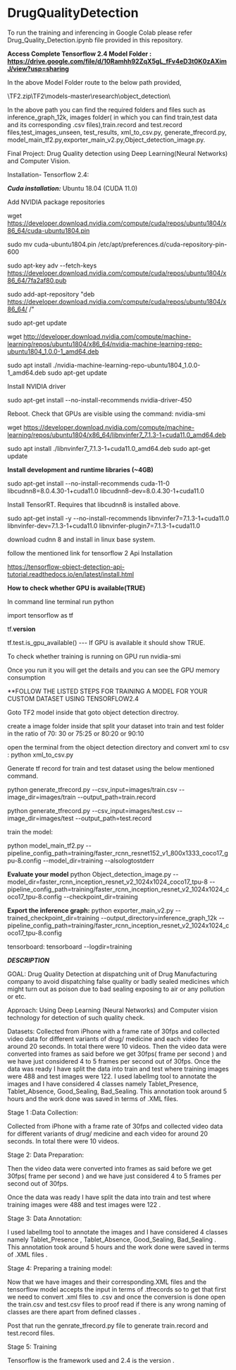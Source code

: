 # DrugQualityDetection

To run the training and inferencing in Google Colab please refer Drug_Quality_Detection.ipynb file provided in this repository.

**Access Complete Tensorflow 2.4 Model Folder : https://drive.google.com/file/d/10Ramhh92ZqX5gL_fFv4eD3t0K0zAXimJ/view?usp=sharing**

In the above Model Folder route to the below path provided,

\TF2.zip\TF2\models-master\research\object_detection\

In the above path you can find the required folders and files such as inference_graph_12k, images folder( in which you can find train,test data and its corresponding .csv files),train.record and test.record files,test_images_unseen, test_results, xml_to_csv.py, generate_tfrecord.py, model_main_tf2.py,exporter_main_v2.py,Object_detection_image.py.

Final Project: Drug Quality detection using Deep Learning(Neural Networks) and Computer Vision.

Installation- Tensorflow 2.4:

***Cuda installation:***
Ubuntu 18.04 (CUDA 11.0)

Add NVIDIA package repositories

wget https://developer.download.nvidia.com/compute/cuda/repos/ubuntu1804/x86_64/cuda-ubuntu1804.pin 

sudo mv cuda-ubuntu1804.pin /etc/apt/preferences.d/cuda-repository-pin-600 

sudo apt-key adv --fetch-keys https://developer.download.nvidia.com/compute/cuda/repos/ubuntu1804/x86_64/7fa2af80.pub 

sudo add-apt-repository "deb https://developer.download.nvidia.com/compute/cuda/repos/ubuntu1804/x86_64/ /" 

sudo apt-get update

wget http://developer.download.nvidia.com/compute/machine-learning/repos/ubuntu1804/x86_64/nvidia-machine-learning-repo-ubuntu1804_1.0.0-1_amd64.deb

sudo apt install ./nvidia-machine-learning-repo-ubuntu1804_1.0.0-1_amd64.deb sudo apt-get update

Install NVIDIA driver

sudo apt-get install --no-install-recommends nvidia-driver-450

Reboot. Check that GPUs are visible using the command: nvidia-smi

wget https://developer.download.nvidia.com/compute/machine-learning/repos/ubuntu1804/x86_64/libnvinfer7_7.1.3-1+cuda11.0_amd64.deb 

sudo apt install ./libnvinfer7_7.1.3-1+cuda11.0_amd64.deb sudo apt-get update

**Install development and runtime libraries (~4GB)**

sudo apt-get install --no-install-recommends
cuda-11-0
libcudnn8=8.0.4.30-1+cuda11.0
libcudnn8-dev=8.0.4.30-1+cuda11.0

Install TensorRT. Requires that libcudnn8 is installed above.

sudo apt-get install -y --no-install-recommends libnvinfer7=7.1.3-1+cuda11.0
libnvinfer-dev=7.1.3-1+cuda11.0
libnvinfer-plugin7=7.1.3-1+cuda11.0

download cudnn 8 and install in linux base system.

follow the mentioned link for tensorflow 2 Api Installation

https://tensorflow-object-detection-api-tutorial.readthedocs.io/en/latest/install.html

**How to check whether GPU is available(TRUE)**

In command line terminal run python

import tensorflow as tf

tf.__version__

tf.test.is_gpu_available() --- If GPU is available it should show TRUE.

To check whether training is running on GPU run nvidia-smi

Once you run it you will get the details and you can see the GPU memory consumption

**FOLLOW THE LISTED STEPS FOR TRAINING A MODEL FOR YOUR CUSTOM DATASET USING TENSORFLOW2.4

Goto TF2 model inside that goto object detection directroy.

create a image folder inside that split your dataset into train and test folder in the ratio of 70: 30 or 75:25 or 80:20 or 90:10

open the terminal from the object detection directory and convert xml to csv : python xml_to_csv.py

Generate tf record for train and test dataset using the below mentioned command.

python generate_tfrecord.py --csv_input=images/train.csv --image_dir=images/train --output_path=train.record

python generate_tfrecord.py --csv_input=images/test.csv --image_dir=images/test --output_path=test.record

train the model:

python model_main_tf2.py --pipeline_config_path=training/faster_rcnn_resnet152_v1_800x1333_coco17_gpu-8.config --model_dir=training --alsologtostderr

**Evaluate your model**
python Object_detection_image.py --model_dir=faster_rcnn_inception_resnet_v2_1024x1024_coco17_tpu-8 --pipeline_config_path=training/faster_rcnn_inception_resnet_v2_1024x1024_coco17_tpu-8.config --checkpoint_dir=training

**Export the inference graph:**
python exporter_main_v2.py --trained_checkpoint_dir=training --output_directory=inference_graph_12k --pipeline_config_path=training/faster_rcnn_inception_resnet_v2_1024x1024_coco17_tpu-8.config

tensorboard:
tensorboard --logdir=training


***DESCRIPTION***

GOAL:
Drug Quality Detection at dispatching unit of Drug Manufacturing company to avoid dispatching false quality or badly sealed medicines which might turn out as poison due to bad sealing exposing to air or any pollution or etc.

Approach: Using Deep Learning (Neural Networks) and Computer vision technology for detection of such quality check.

Datasets: Collected from iPhone with a frame rate of 30fps and collected video data for different variants of drug/ medicine and each video for around 20 seconds. In total there were 10 videos. Then the video data were converted into frames as said before we get 30fps( frame per second ) and we have just considered 4 to 5 frames per second out of 30fps. Once the data was ready I have split the data into train and test where training images were 488 and test images were 122. I used labelImg tool to annotate the images and I have considered 4 classes namely Tablet_Presence, Tablet_Absence, Good_Sealing, Bad_Sealing. This annotation took around 5 hours and the work done was saved in terms of .XML files.

Stage 1 :Data Collection:

Collected from iPhone with a frame rate of 30fps and collected video data for different variants of drug/ medicine and each video for around 20 seconds. In total there were 10 videos.

Stage 2: Data Preparation:

Then the video data were converted into frames as said before we get 30fps( frame per second ) and we have just considered 4 to 5 frames per second out of 30fps.

Once the data was ready I have split the data into train and test where training images were 488 and test images were 122 .

Stage 3: Data Annotation:

I used labelImg tool to annotate the images and I have considered 4 classes namely Tablet_Presence , Tablet_Absence, Good_Sealing, Bad_Sealing . This annotation took around 5 hours and the work done were saved in terms of .XML files .

Stage 4: Preparing a training model:

Now that we have images and their corresponding.XML files and the tensorflow model accepts the input in terms of .tfrecords so to get that first we need to convert .xml files to .csv and once the conversion is done open the train.csv and test.csv files to proof read if there is any wrong naming of classes are there apart from defined classes .

Post that run the genrate_tfrecord.py file to generate train.record and test.record files.

Stage 5: Training

Tensorflow is the framework used and 2.4 is the version .

